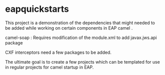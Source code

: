 # eapquickstarts

This project is a demonstration of the dependencies that might needed to be added 
while working on certain components in EAP camel .

camel-soap : Requires modification of the module.xml to add javax.jws.api package

CXF interceptors need a few packages to be added.

The ultimate goal is to create a few projects which can be templated for use in regular
projects for camel startup in EAP.

